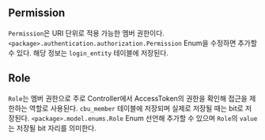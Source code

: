 ## Permission
`Permission`은 URI 단위로 적용 가능한 멤버 권한이다.
`<package>.authentication.authorization.Permission` Enum을 수정하면 추가할 수 있다.
해당 정보는 `login_entity` 테이블에 저장된다.

## Role
`Role`는 멤버 권한으로 주로 Controller에서 AccessToken의 권한을 확인해 접근을 제한하는 역할로 사용된다.
`cbu_member` 테이블에 저장되며 실제로 저장될 때는 bit로 저장된다.
`<package>.model.enums.Role` Enum 선언해 추가할 수 있으며 `Role`의 `value`는 저장될 bit 자리를 의미한다.


